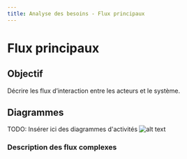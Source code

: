 ```yaml
---
title: Analyse des besoins - Flux principaux
---
```


# Flux principaux

## Objectif

Décrire les flux d’interaction entre les acteurs et le système.

## Diagrammes

TODO: Insérer ici des diagrammes d'activités
![alt text](<Capture d’écran 2025-10-03 114315.png>)

### Description des flux complexes
